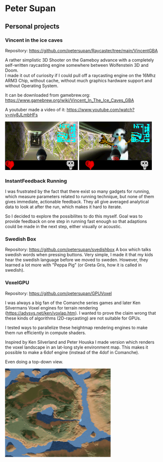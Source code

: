 # Peter Supan
## Personal projects
### Vincent in the ice caves
Repository: https://github.com/petersupan/Raycaster/tree/main/VincentGBA

A rather simplistic 3D Shooter on the Gameboy advance with a completely self-written raycasting engine somewhere between Wolfenstein 3D and Doom.  
I made it out of curiosity if I could pull off a raycasting engine on the 16Mhz ARM3 Chip, without cache, without much graphics hardware support and without Operating System.

It can be downloaded from gamebrew.org:
https://www.gamebrew.org/wiki/Vincent_In_The_Ice_Caves_GBA

A youtuber made a video of it:
https://www.youtube.com/watch?v=niy8JLmbHFs

![Vincent 1](vincentgba5.png)
![Vincent 2](vincentgba6.png)

### InstantFeedback Running
I was frustrated by the fact that there exist so many gadgets for running, which measure parameters related to running technique, but none of them gives immediate, actionable feedback. They all give averaged analytical data to look at after the run, which makes it hard to iterate.

So I decided to explore the possibilites to do this myself.
Goal was to provide feedback on one step in running fast enough so that adaptions could be made in the next step, either visually or acoustic.

### Swedish Box
Repository: https://github.com/petersupan/svedishbox
A box which talks swedish words when pressing buttons. Very simple, I made it that my kids hear the swedish language before we moved to sweden. However, they learned a lot more with "Peppa Pig" (or Greta Gris, how it is called in swedish).


### VoxelGPU
Repository: https://github.com/petersupan/GPUVoxel

I was always a big fan of the Comanche series games and later Ken Silvermans Voxel engines for terrain rendering (https://advsys.net/ken/voxlap.htm). I wanted to prove the claim wrong that these kinds of algorithms (2D-raycasting) are not suitable for GPUs.

I tested ways to parallelize these heightmap rendering engines  to make them run efficiently in compute shaders.

Inspired by Ken Silverland and Peter Houska I made version which renders the voxel landscape in an lat-long style environment map. This makes it possible to make a 6dof engine (instead of the 4dof in Comanche).

Even doing a top-down view.

![Top down view](top-down.png)

